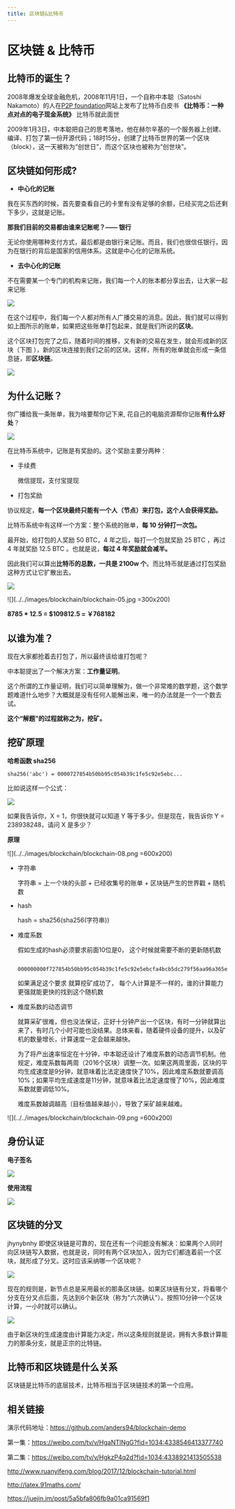 ```yaml
---
title: 区块链&比特币
---
```


# 区块链 & 比特币


## 比特币的诞生？

2008年爆发全球金融危机，2008年11月1日，一个自称中本聪（Satoshi Nakamoto）的人在[P2P foundation](https://p2pfoundation.net/)网站上发布了比特币白皮书 **《比特币：一种点对点的电子现金系统》** 比特币就此面世

2009年1月3日，中本聪把自己的思考落地，他在赫尔辛基的一个服务器上创建、编译、打包了第一份开源代码；18时15分，创建了比特币世界的第一个区块（block），这一天被称为“创世日”，而这个区块也被称为“创世块”。


## 区块链如何形成?

* **中心化的记账**

我在买东西的时候，首先要查看自己的卡里有没有足够的余额，已经买完之后还剩下多少，这就是记账。

**那我们目前的交易都由谁来记账呢？—— 银行**

无论你使用哪种支付方式，最后都是由银行来记账。而且，我们也很信任银行，因为在银行的背后是国家的信用体系。这就是中心化的记账系统。


* **去中心化的记账**

不在需要某一个专门的机构来记账，我们每一个人的账本都分享出去，让大家一起来记账


![](../../images/blockchain/blockchain-03.png)


在这个过程中，我们每一个人都对所有人广播交易的消息。因此，我们就可以得到如上图所示的账单，如果把这些账单打包起来，就是我们所说的**区块**。


这个区块打包完了之后，随着时间的推移，又有新的交易在发生，就会形成新的区块（下图 ），新的区块连接到我们之前的区块。这样，所有的账单就会形成一条信息链，即**区块链**。

![](../../images/blockchain/blockchain-04.png)


## 为什么记账？

你广播给我一条账单，我为啥要帮你记下来, 花自己的电脑资源帮你记账**有什么好处**？

![](../../images/blockchain/blockchain-10.jpeg)

在比特币系统中，记账是有奖励的。这个奖励主要分两种：

* 手续费

    微信提现，支付宝提现

* 打包奖励

协议规定，**每一个区块最终只能有一个人（节点）来打包，这个人会获得奖励。**

比特币系统中有这样一个方案：整个系统的账单，**每 10 分钟打一次包。**

最开始，给打包的人奖励 50 BTC，4 年之后，每打一个包就奖励 25 BTC ，再过 4 年就奖励 12.5 BTC 。也就是说，**每过 4 年奖励就会减半。**


因此我们可以算出**比特币的总数，一共是 2100w 个**。而比特币就是通过打包奖励这种方式让它扩散出去。

![](../../images/blockchain/blockchain-06.png)

![](../../images/blockchain/blockchain-05.jpg =300x200)

**8785 * 12.5 = $109812.5 = ￥768182** 


## 以谁为准？

现在大家都抢着去打包了，所以最终该给谁打包呢？

中本聪提出了一个解决方案：**工作量证明**。

这个所谓的工作量证明，我们可以简单理解为，做一个非常难的数学题，这个数学题难道什么地步？大概就是没有任何人能解出来，唯一的办法就是一个一个数去试。

**这个“解题”的过程就称之为，挖矿。**


## 挖矿原理

**哈希函数 sha256** 

```
sha256('abc') = 0000727854b50bb95c054b39c1fe5c92e5ebc...
```

比如说这样一个公式：

![](../../images/blockchain/blockchain-07.jpeg)

如果我告诉你，X = 1，你很快就可以知道 Y 等于多少。但是现在，我告诉你 Y = 238938248，请问 X 是多少？

**原理**

![](../../images/blockchain/blockchain-08.png  =600x200)

* 字符串 

    字符串 = 上一个块的头部 + 已经收集号的账单 + 区块链产生的世界戳 + 随机数

* hash 

    hash = sha256(sha256(字符串))

* 难度系数 

    假如生成的hash必须要求前面10位是0， 这个时候就需要不断的更新随机数
    ```
        000000000f727854b50bb95c054b39c1fe5c92e5ebcfa4bcb5dc279f56aa96a365e5a....
    ```
    如果满足这个要求 就算挖矿成功了， 每个人计算是不一样的，谁的计算能力更强就能更快的找到这个随机数

* 难度系数的动态调节

    就算采矿很难，但也没法保证，正好十分钟产出一个区块，有时一分钟就算出来了，有时几个小时可能也没结果。总体来看，随着硬件设备的提升，以及矿机的数量增长，计算速度一定会越来越快。

    为了将产出速率恒定在十分钟，中本聪还设计了难度系数的动态调节机制。他规定，难度系数每两周（2016个区块）调整一次。如果这两周里面，区块的平均生成速度是9分钟，就意味着比法定速度快了10%，因此难度系数就要调高10%；如果平均生成速度是11分钟，就意味着比法定速度慢了10%，因此难度系数就要调低10%。

    难度系数越调越高（目标值越来越小），导致了采矿越来越难。

![](../../images/blockchain/blockchain-09.png   =600x200)


## 身份认证


**电子签名**

![](../../images/blockchain/blockchain-11.png)

**使用流程**

![](../../images/blockchain/blockchain-12.png)


## 区块链的分叉
jhynybnhy
即使区块链是可靠的，现在还有一个问题没有解决：如果两个人同时向区块链写入数据，也就是说，同时有两个区块加入，因为它们都连着前一个区块，就形成了分叉。这时应该采纳哪一个区块呢？

![](../../images/blockchain/blockchain-13.jpg)

现在的规则是，新节点总是采用最长的那条区块链。如果区块链有分叉，将看哪个分支在分叉点后面，先达到6个新区块（称为"六次确认"）。按照10分钟一个区块计算，一小时就可以确认。

![](../../images/blockchain/blockchain-14.jpg)

由于新区块的生成速度由计算能力决定，所以这条规则就是说，拥有大多数计算能力的那条分支，就是正宗的比特链。


## 比特币和区块链是什么关系

区块链是比特币的底层技术，比特币相当于区块链技术的第一个应用。


## 相关链接
    

演示代码地址：https://github.com/anders94/blockchain-demo

第一集：https://weibo.com/tv/v/HgaNTlNgG?fid=1034:4338546413377740

第二集：https://weibo.com/tv/v/HgkzP4q2d?fid=1034:4338921413505538

http://www.ruanyifeng.com/blog/2017/12/blockchain-tutorial.html

http://latex.91maths.com/

https://juejin.im/post/5a5bfa806fb9a01ca91569f1